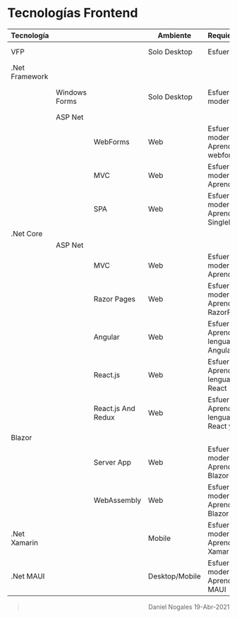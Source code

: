 # Tecnologías Frontend

| Tecnología  |   |                    | Ambiente       | Requiere                                             | Maduración                        |Escalabilidad |
| :---------- | - | :----------------- | -------------  | :--------------------------------------------------- | --------------------------------- |------------- |
| VFP         |   |                    | Solo Desktop   | Esfuerzo bajo                                        | Maduro, sin soporte               | Limitado     |
|.Net Framework   ||||||
|             | Windows Forms |        | Solo Desktop   | Esfuerzo moderado                                    | Maduro, con soporte limitado      | Limitado     |
|             |ASP Net        ||||||
|             |   | WebForms           | Web            | Esfuerzo moderado<br>Aprender webforms               | Maduro, con soporte limitado      | Limitado     |
|             |   | MVC                | Web            | Esfuerzo moderado<br>Aprender MVC                    | Maduro, con soporte limitado      | Limitado     |
|             |   | SPA                | Web            | Esfuerzo moderado<br>Aprender SinglePageApp          | Maduro, con soporte limitado      | Limitado     |
|.Net Core        ||||||
|             |ASP Net
|             |   | MVC                | Web            | Esfuerzo moderado<br>Aprender MVC                     | Maduro, con soporte a fututro    | Alta         |
|             |   | Razor Pages        | Web            | Esfuerzo moderado<br>Aprender RazorPages              | Maduro, con soporte a fututro    | Limitado     |
|             |   | Angular            | Web            | Esfuerzo alto<br>Aprender lenguaje JS y Angular       | Maduro, con soporte a fututro    | Alta         |
|             |   | React.js           | Web            | Esfuerzo alto<br>Aprender lenguaje JS y React         | Maduro, con soporte a fututro    | Alta         |
|             |   | React.js And Redux | Web            | Esfuerzo alto<br>Aprender lenguaje JS y React y Redux | Maduro, con soporte a fututro    | Alta         |
|Blazor           |||||
|             |   | Server App         | Web            | Esfuerzo moderado/alto<br>Aprender Blazor             | No maduro, con soporte a fututro | Alta         |
|             |   | WebAssembly        | Web            | Esfuerzo moderado/alto<br>Aprender Blazor             | No maduro, con soporte a fututro | Alta         |
|.Net Xamarin |   |                    | Mobile         | Esfuerzo moderado/alto<br>Aprender Xamarin            | Maduro, con soporte a fututro    | Alta         |
|.Net MAUI    |   |                    | Desktop/Mobile | Esfuerzo moderado/alto<br>Aprender MAUI               | No maduro, con soporte a fututro | Indefinido   |

> <div style="text-align: right"> Daniel Nogales 19-Abr-2021 </div>



